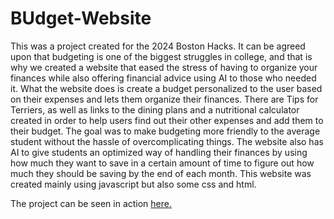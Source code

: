 # BUdget-Website
 This was a project created for the 2024 Boston Hacks. It can be agreed upon that budgeting is one of the biggest struggles in college, and that is why we created a website that eased the stress of having to organize your finances while also offering financial advice using AI to those who needed it. What the website does is create a budget personalized to the user based on their expenses and lets them organize their finances. There are Tips for Terriers, as well as links to the dining plans and a nutritional calculator created in order to help users find out their other expenses and add them to their budget. The goal was to make budgeting more friendly to the average student without the hassle of overcomplicating things. The website also has AI to give students an optimized way of handling their finances by using how much they want to save in a certain amount of time to figure out how much they should be saving by the end of each month. This website was created mainly using javascript but also some css and html. 

 The project can be seen in action <a href="https://devpost.com/software/budget-rw6tg9" >here.</a>
